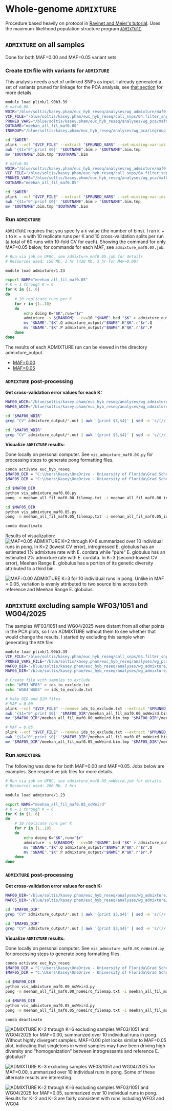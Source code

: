 # Whole-genome `ADMIXTURE`
Procedure based heavily on protocol in [Ravinet and Meier's tutorial](https://speciationgenomics.github.io/ADMIXTURE/).
Uses the maximum-likelihood population structure program [`ADMIXTURE`](http://dalexander.github.io/admixture/).

## `ADMIXTURE` on all samples

Done for both MAF=0.00 and MAF=0.05 variant sets.

### Create `BIM` file with variants for `ADMIXTURE`
This analysis needs a set of unlinked SNPs as input. I already generated a set of variants pruned for linkage for the PCA analysis, see [that section](https://github.com/kaseykhanhpham/eucalyptus-hybrid-resequencing/tree/main/05.analyses/PCA#prune-linked-snps) for more details.

```bash
module load plink/1.90b3.39
# maf=0.00
WDIR="/blue/soltis/kasey.pham/euc_hyb_reseq/analyses/wg_admixture/maf0.00"
VCF_FILE="/blue/soltis/kasey.pham/euc_hyb_reseq/call_snps/04.filter_snps/maf0.00/meehan_all_fil_maf0.00_snps.vcf"
PRUNED_VARS="/blue/soltis/kasey.pham/euc_hyb_reseq/analyses/wg_pca/maf0.00/all_maf0.00.prune.in"
OUTNAME="meehan_all_fil_maf0.00"
INGROUP="/blue/soltis/kasey.pham/euc_hyb_reseq/analyses/wg_pca/ingroup.fam"

cd "$WDIR"
plink --vcf "$VCF_FILE" --extract "$PRUNED_VARS" --set-missing-var-ids @:# --allow-extra-chr --vcf-half-call m --keep "$INGROUP" --make-bed --out "$OUTNAME"
awk '{$1="0";print $0}' "$OUTNAME".bim > "$OUTNAME".bim.tmp
mv "$OUTNAME".bim.tmp "$OUTNAME".bim

# maf=0.05
WDIR="/blue/soltis/kasey.pham/euc_hyb_reseq/analyses/wg_admixture/maf0.05"
VCF_FILE="/blue/soltis/kasey.pham/euc_hyb_reseq/call_snps/04.filter_snps/maf0.05/meehan_all_fil_maf0.05_snps.vcf"
PRUNED_VARS="/blue/soltis/kasey.pham/euc_hyb_reseq/analyses/wg_pca/maf0.05/all_maf0.05.prune.in"
OUTNAME="meehan_all_fil_maf0.05"

cd "$WDIR"
plink --vcf "$VCF_FILE" --extract "$PRUNED_VARS" --set-missing-var-ids @:# --allow-extra-chr --vcf-half-call m --keep "$INGROUP" --make-bed --out "$OUTNAME"
awk '{$1="0";print $0}' "$OUTNAME".bim > "$OUTNAME".bim.tmp
mv "$OUTNAME".bim.tmp "$OUTNAME".bim
```

### Run `ADMIXTURE`
`ADMIXTURE` requires that you specify a `K` value (the number of bins). I ran `K = 1` to `K = 6` with 10 replicate runs per K and 10 cross-validation splits per run (a total of 60 runs with 10-fold CV for each). Showing the command for only MAF=0.05 below, for commands for each MAF, see `admixture_maf0.0X.job`.

```bash
# Run via job on UFRC, see admixture_maf0.05.job for details
# Resources used: 150 Mb, 1 hr (420 Mb, 3 hr for MAF=0.00)

module load admixture/1.23

export NAME="meehan_all_fil_maf0.05"
# K = 1 through K = 6
for K in {1..6}
do
    # 10 replicate runs per K
    for r in {1..10}
    do
        echo doing K="$K",run="$r"
        admixture -s ${RANDOM} --cv=10 "$NAME".bed "$K" > admixture_output/log.K"$K".r"$r".out
        mv "$NAME"."$K".Q admixture_output/"$NAME".K"$K".r"$r".Q
        mv "$NAME"."$K".P admixture_output/"$NAME".K"$K".r"$r".P
    done
done
```
The results of each ADMIXTURE run can be viewed in the directory admixture_output.
* [MAF=0.00](https://github.com/kaseykhanhpham/eucalyptus-hybrid-resequencing/blob/main/05.analyses/wg_ADMIXTURE/maf0.00/admixture_output)
* [MAF=0.05](https://github.com/kaseykhanhpham/eucalyptus-hybrid-resequencing/blob/main/05.analyses/wg_ADMIXTURE/maf0.05/admixture_output)

### `ADMIXTURE` post-processing

**Get cross-validation error values for each K:**
```bash
MAF00_WDIR="/blue/soltis/kasey.pham/euc_hyb_reseq/analyses/wg_admixture/maf0.00"
MAF05_WDIR="/blue/soltis/kasey.pham/euc_hyb_reseq/analyses/wg_admixture/maf0.05"

cd "$MAF00_WDIR" 
grep "CV" admixture_output/*.out | awk '{print $3,$4}' | sed -e 's/(//;s/)//;s/://;s/K=//' >  meehan_all_fil_maf0.00.cv.error

cd "$MAF05_WDIR" 
grep "CV" admixture_output/*.out | awk '{print $3,$4}' | sed -e 's/(//;s/)//;s/://;s/K=//' >  meehan_all_fil_maf0.05.cv.error
```

**Visualize `ADMIXTURE` results:**

Done locally on personal computer. See `vis_admixture_maf0.0X.py` for processing steps to generate pong formatting files.

```bash
conda activate euc_hyb_reseq
$MAF00_DIR = "C:\Users\Kasey\OneDrive - University of Florida\Grad School Documents\Projects\eucalyptus-hybrid-resequencing\05.analyses\wg_ADMIXTURE\maf0.00"
$MAF05_DIR = "C:\Users\Kasey\OneDrive - University of Florida\Grad School Documents\Projects\eucalyptus-hybrid-resequencing\05.analyses\wg_ADMIXTURE\maf0.05"

cd $MAF00_DIR
python vis_admixture_maf0.00.py
pong -m meehan_all_fil_maf0.00_filemap.txt -i meehan_all_fil_maf0.00_ind2pop.txt -n meehan_all_fil_maf0.00_poporder.txt -l meehan_all_fil_maf0.00_colors.txt

cd $MAF05_DIR
python vis_admixture_maf0.05.py
pong -m meehan_all_fil_maf0.05_filemap.txt -i meehan_all_fil_maf0.05_ind2pop.txt -n meehan_all_fil_maf0.05_poporder.txt -l meehan_all_fil_maf0.05_colors.txt

conda deactivate
```

Results of visualization:
![MAF=0.05 ADMIXTURE K=2 through K=6 summarized over 10 individual runs in pong. In K=2 (lowest CV error), introgressed _E. globulus_ has an estimated 1% admixture rate with _E. cordata_ while "pure" _E. globulus_ has an estimated 2% admixture rate with _E. cordata_. In K=3 (second-lowest CV error), Meehan Range _E. globulus_ has a portion of its genetic diversity attributed to a third bin.](https://github.com/kaseykhanhpham/eucalyptus-hybrid-resequencing/blob/main/05.analyses/wg_ADMIXTURE/maf0.05/meehan_all_fil_maf0.05_ADMIXTURE.png "ADMIXTURE K=2 through K=6")

![MAF=0.00 ADMIXTURE K=3 for 10 individual runs in pong. Unlike in MAF = 0.05, variation is evenly attributed to two source bins across both reference and Meehan Range _E. globulus_.](https://github.com/kaseykhanhpham/eucalyptus-hybrid-resequencing/blob/main/05.analyses/wg_ADMIXTURE/maf0.05/meehan_all_fil_maf0.00_ADMIXTURE.png "ADMIXTURE K=2 through K=6")

## `ADMIXTURE` excluding sample WF03/1051 and WG04/2025
The samples WF03/1051 and WG04/2025 were distant from all other points in the PCA plots, so I ran ADMIXTURE without them to see whether that would change the results. I started by excluding this sample when generating the `BIM` file:

```bash
module load plink/1.90b3.39
VCF_FILE="/blue/soltis/kasey.pham/euc_hyb_reseq/call_snps/04.filter_snps/maf0.05/meehan_all_fil_maf0.05_snps.vcf"
PRUNED_VARS_FILE="/blue/soltis/kasey.pham/euc_hyb_reseq/analyses/wg_pca/maf0.05/all_maf0.05.prune.in"
MAF00_DIR="/blue/soltis/kasey.pham/euc_hyb_reseq/analyses/wg_admixture/weird_sample_check/maf0.00"
MAF05_DIR="/blue/soltis/kasey.pham/euc_hyb_reseq/analyses/wg_admixture/weird_sample_check/maf0.05"

# Create file with samples to exclude
echo "WF03 WF03" > ids_to_exclude.txt
echo "WG04 WG04" >> ids_to_exclude.txt

# Make BED and BIM files
# MAF = 0.00
plink --vcf "$VCF_FILE" --remove ids_to_exclude.txt --extract "$PRUNED_VARS_FILE" --set-missing-var-ids @:# --allow-extra-chr --vcf-half-call m --make-bed --out "$MAF00_DIR"/meehan_all_fil_maf0.00_noWeird
awk '{$1="0";print $0}' "$MAF00_DIR"/meehan_all_fil_maf0.00_noWeird.bim > "$MAF00_DIR"/meehan_all_fil_maf0.00_noWeird.bim.tmp
mv "$MAF00_DIR"/meehan_all_fil_maf0.00_noWeird.bim.tmp "$MAF00_DIR"/meehan_all_fil_maf0.00_noWeird.bim

# MAF = 0.05
plink --vcf "$VCF_FILE" --remove ids_to_exclude.txt --extract "$PRUNED_VARS_FILE" --set-missing-var-ids @:# --allow-extra-chr --vcf-half-call m --make-bed --out "$MAF05_DIR"/meehan_all_fil_maf0.05_noWeird
awk '{$1="0";print $0}' "$MAF05_DIR"/meehan_all_fil_maf0.05_noWeird.bim > "$MAF05_DIR"/meehan_all_fil_maf0.05_noWeird.bim.tmp
mv "$MAF05_DIR"/meehan_all_fil_maf0.05_noWeird.bim.tmp "$MAF05_DIR"/meehan_all_fil_maf0.05_noWeird.bim
```

### Run `ADMIXTURE`

The following was done for both MAF=0.00 and MAF=0.05. Jobs below are examples. See respective job files for more details.

```bash
# Run via job on UFRC, see admixture_maf0.05_noWeird.job for details
# Resources used: 200 Mb, 2 hrs

module load admixture/1.23

export NAME="meehan_all_fil_maf0.05_noWeird"
# K = 1 through K = 6
for K in {1..6}
do
    # 10 replicate runs per K
    for r in {1..10}
    do
        echo doing K="$K",run="$r"
        admixture -s ${RANDOM} --cv=10 "$NAME".bed "$K" > admixture_output/log.K"$K".r"$r".out
        mv "$NAME"."$K".Q admixture_output/"$NAME".K"$K".r"$r".Q
        mv "$NAME"."$K".P admixture_output/"$NAME".K"$K".r"$r".P
    done
done
```

### `ADMIXTURE` post-processing

**Get cross-validation error values for each K:**
```bash
MAF00_DIR="/blue/soltis/kasey.pham/euc_hyb_reseq/analyses/wg_admixture/weird_sample_check/maf0.00"
MAF05_DIR="/blue/soltis/kasey.pham/euc_hyb_reseq/analyses/wg_admixture/weird_sample_check/maf0.05"

cd "$MAF00_DIR" 
grep "CV" admixture_output/*.out | awk '{print $3,$4}' | sed -e 's/(//;s/)//;s/://;s/K=//' > meehan_all_fil_maf0.00_noWeird.cv.error

cd "$MAF05_DIR" 
grep "CV" admixture_output/*.out | awk '{print $3,$4}' | sed -e 's/(//;s/)//;s/://;s/K=//' > meehan_all_fil_maf0.05_noWeird.cv.error
```

**Visualize `ADMIXTURE` results:**

Done locally on personal computer. See `vis_admixture_maf0.0X_noWeird.py` for processing steps to generate pong formatting files.

```bash
conda activate euc_hyb_reseq
$MAF00_DIR = "C:\Users\Kasey\OneDrive - University of Florida\Grad School Documents\Projects\eucalyptus-hybrid-resequencing\05.analyses\wg_ADMIXTURE\weird_sample_check\maf0.00"
$MAF05_DIR = "C:\Users\Kasey\OneDrive - University of Florida\Grad School Documents\Projects\eucalyptus-hybrid-resequencing\05.analyses\wg_ADMIXTURE\weird_sample_check\maf0.05"

cd $MAF00_DIR
python vis_admixture_maf0.00_noWeird.py
pong -m meehan_all_fil_maf0.00_noWeird_filemap.txt -i meehan_all_fil_maf0.00_noWeird_ind2pop.txt -n meehan_all_fil_maf0.00_noWeird_poporder.txt -l meehan_all_fil_maf0.00_noWeird_colors.txt

cd $MAF05_DIR
python vis_admixture_maf0.05_noWeird.py
pong -m meehan_all_fil_maf0.05_noWeird_filemap.txt -i meehan_all_fil_maf0.05_noWeird_ind2pop.txt -n meehan_all_fil_maf0.05_noWeird_poporder.txt -l meehan_all_fil_maf0.05_noWeird_colors.txt

conda deactivate
```
![ADMIXTURE K=2 through K=6 excluding samples WF03/1051 and WG04/2025 for MAF=0.00, summarized over 10 individual runs in pong. Without highly divergent samples. MAF=0.00 plot looks similar to MAF=0.05 plot, indicating that singletons in weird samples may have been driving high diversity and "homogenization" between introgressants and reference _E. globulus_?](https://github.com/kaseykhanhpham/eucalyptus-hybrid-resequencing/blob/main/05.analyses/wg_ADMIXTURE/weird_sample_check/maf0.00/meehan_all_fil_maf0.00_noWeird.png "ADMIXTURE K=2 through K=6 MAF=0.00 without weird samples")

![ADMIXTURE K=3 excluding samples WF03/1051 and WG04/2025 for MAF=0.00, summarized over 10 individual runs in pong. Some of these alternate results are interesting.](https://github.com/kaseykhanhpham/eucalyptus-hybrid-resequencing/blob/main/05.analyses/wg_ADMIXTURE/weird_sample_check/maf0.00/meehan_all_fil_maf0.00_noWeird_K3.png "ADMIXTURE K=3 MAF=0.00 without weird samples")

![ADMIXTURE K=2 through K=6 excluding samples WF03/1051 and WG04/2025 for MAF=0.05, summarized over 10 individual runs in pong. Results for K=2 and K=3 are fairly consistent with runs including WF03 and WG04](https://github.com/kaseykhanhpham/eucalyptus-hybrid-resequencing/blob/main/05.analyses/wg_ADMIXTURE/weird_sample_check/maf0.05/meehan_all_fil_maf0.05_noWeird.png "ADMIXTURE K=2 through K=6 MAF=0.05 without weird samples")
